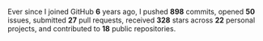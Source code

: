 Ever since I joined GitHub **6** years ago, I pushed **898** commits, opened **50** issues, submitted **27** pull requests, received **328** stars across **22** personal projects, and contributed to **18** public repositories.